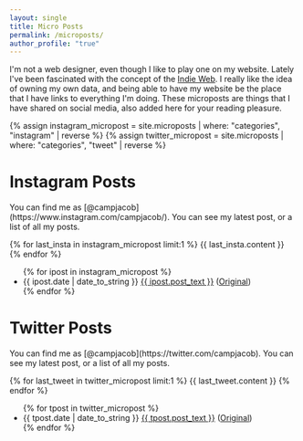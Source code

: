 ```yaml
---
layout: single
title: Micro Posts
permalink: /microposts/
author_profile: "true"
---
```


I'm not a web designer, even though I like to play one on my website. Lately I've been fascinated with the concept of the [Indie Web](https://indieweb.org/why). I really like the idea of owning my own data, and being able to have my website be the place that I have links to everything I'm doing. These microposts are things that I have shared on social media, also added here for your reading pleasure.

{% assign instagram_micropost = site.microposts | where: "categories", "instagram" | reverse %}
{% assign twitter_micropost = site.microposts | where: "categories", "tweet" | reverse %}

<h1><i class="fab fa-instagram"></i> Instagram Posts</h1>
You can find me as [@campjacob](https://www.instagram.com/campjacob/). You can see my latest post, or a list of all my posts. 

{% for last_insta in instagram_micropost limit:1 %}
{{ last_insta.content }}
{% endfor %}

<ul>
{% for ipost in instagram_micropost %}
<li>{{ ipost.date | date_to_string }} <a href="{{ ipost.url }}">{{ ipost.post_text }}</a> (<a href="{{ ipost.post_url }}">Original</a>)</li>
{% endfor %}
</ul>

<h1><i class="fab fa-twitter"></i> Twitter Posts</h1>
You can find me as [@campjacob](https://twitter.com/campjacob). You can see my latest post, or a list of all my posts. 

{% for last_tweet in twitter_micropost limit:1 %}
{{ last_tweet.content }}
{% endfor %}


<ul>
{% for tpost in twitter_micropost %}
<li>{{ tpost.date | date_to_string }} <a href="{{ tpost.url }}">{{ tpost.post_text }}</a> (<a href="{{ tpost.post_url }}">Original</a>)</li>
{% endfor %}
</ul>